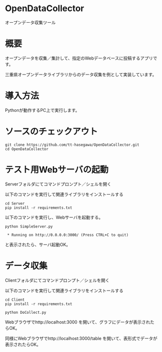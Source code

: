 # OpenDataCollector
オープンデータ収集ツール

# 概要
  
 オープンデータを収集／集計して、指定のWebデータベースに投稿するアプリです。
  
 三重県オープンデータライブラリからのデータ収集を例として実装しています。

# 導入方法
  
 Pythonが動作するPC上で実行します。
  
# ソースのチェックアウト
```
git clone https://github.com/tt-hasegawa/OpenDataCollector.git
cd OpenDataCollector
```

# テスト用Webサーバの起動
Serverフォルダにてコマンドプロンプト／シェルを開く

以下のコマンドを実行して関連ライブラリをインストールする
```
cd Server
pip install -r requirements.txt
```
以下のコマンドを実行し、Webサーバを起動する。
```
python SimpleServer.py
``` 

```
 * Running on http://0.0.0.0:3000/ (Press CTRL+C to quit)
```
と表示されたら、サーバ起動OK。

# データ収集
Clientフォルダにてコマンドプロンプト／シェルを開く

以下のコマンドを実行して関連ライブラリをインストールする

```
cd Client
pip install -r requirements.txt
```

```
python DoCollect.py
``` 

Webブラウザでhttp://localhost:3000
を開いて、グラフにデータが表示されたらOK。

同様にWebブラウザでhttp://localhost:3000/table
を開いて、表形式でデータが表示されたらOK。
